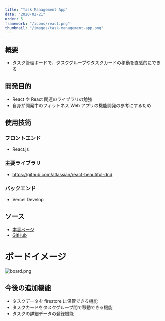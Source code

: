 ```yaml
---
title: "Task Management App"
date: "2020-02-21"
order: 5
framework: "/icons/react.png"
thumbnail: "/images/task-management-app.png"
---
```


## 概要

- タスク管理ボードで、タスクグループやタスクカードの移動を直感的にできる

## 開発目的

- React や React 関連のライブラリの勉強
- 自身が開発中のフィットネス Web アプリの機能開発の参考にするため

## 使用技術

### フロントエンド

- React.js

### 主要ライブラリ

- https://github.com/atlassian/react-beautiful-dnd

### バックエンド

- Vercel Develop

## ソース

- [本番ページ](https://trello-clone-three-lime.vercel.app/)
- [GitHub](https://github.com/kaity-kaity/trello-clone)

# ボードイメージ

![board.png](/images/task-management/task-board.png)

## 今後の追加機能

- タスクデータを firestore に保管できる機能
- タスクカードをタスクグループ間で移動できる機能
- タスクの詳細データの登録機能
